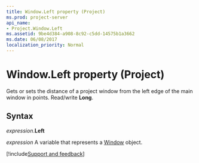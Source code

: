 ```yaml
---
title: Window.Left property (Project)
ms.prod: project-server
api_name:
- Project.Window.Left
ms.assetid: 9be4d384-a908-8c92-c5dd-14575b1a3662
ms.date: 06/08/2017
localization_priority: Normal
---
```



# Window.Left property (Project)

Gets or sets the distance of a project window from the left edge of the main window in points. Read/write  **Long**.


## Syntax

_expression_.**Left**

_expression_ A variable that represents a [Window](./Project.Window.md) object.

[!include[Support and feedback](~/includes/feedback-boilerplate.md)]